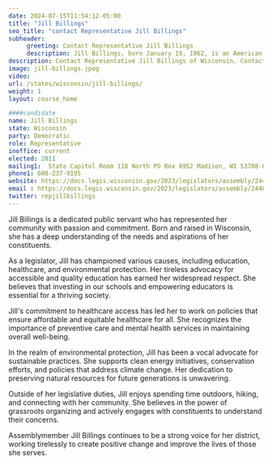 ```yaml
---
date: 2024-07-15T11:54:12-05:00
title: "Jill Billings"
seo_title: "contact Representative Jill Billings"
subheader:
     greeting: Contact Representative Jill Billings
     description: Jill Billings, born January 19, 1962, is an American politician affiliated with the Democratic Party. She assumed office as a member of the Wisconsin State Assembly, representing District 95, in 2011.
description: Contact Representative Jill Billings of Wisconsin. Contact information for Jill Billings includes email address, phone number, and mailing address.
image: jill-billings.jpeg
video:
url: /states/wisconsin/jill-billings/
weight: 1
layout: course_home

####candidate
name: Jill Billings
state: Wisconsin
party: Democratic
role: Representative
inoffice: current
elected: 2011
mailing1:  State Capitol Room 118 North PO Box 8952 Madison, WI 53708-8952
phone1: 608-237-9195
website: https://docs.legis.wisconsin.gov/2023/legislators/assembly/2448/
email : https://docs.legis.wisconsin.gov/2023/legislators/assembly/2448/
twitter: repjillbillings
---
```

Jill Billings is a dedicated public servant who has represented her community with passion and commitment. Born and raised in Wisconsin, she has a deep understanding of the needs and aspirations of her constituents.

As a legislator, Jill has championed various causes, including education, healthcare, and environmental protection. Her tireless advocacy for accessible and quality education has earned her widespread respect. She believes that investing in our schools and empowering educators is essential for a thriving society.

Jill's commitment to healthcare access has led her to work on policies that ensure affordable and equitable healthcare for all. She recognizes the importance of preventive care and mental health services in maintaining overall well-being.

In the realm of environmental protection, Jill has been a vocal advocate for sustainable practices. She supports clean energy initiatives, conservation efforts, and policies that address climate change. Her dedication to preserving natural resources for future generations is unwavering.

Outside of her legislative duties, Jill enjoys spending time outdoors, hiking, and connecting with her community. She believes in the power of grassroots organizing and actively engages with constituents to understand their concerns.

Assemblymember Jill Billings continues to be a strong voice for her district, working tirelessly to create positive change and improve the lives of those she serves.
